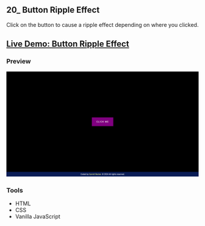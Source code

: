 ## 20_ Button Ripple Effect

Click on the button to cause a ripple effect depending on where you clicked.

## [Live Demo: Button Ripple Effect](https://20-button-ripple-effect-gdbecker.netlify.app/)

### Preview

!["HomePage"](./HomePage.png)

### Tools
- HTML
- CSS
- Vanilla JavaScript
